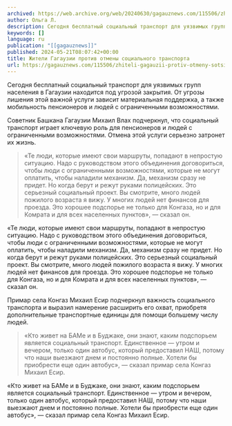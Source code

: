 ```yaml
---
archived: https://web.archive.org/web/20240630/gagauznews.com/115506/zhiteli-gagauzii-protiv-otmeny-sotsialnogo-transporta.html
author: Ольга Л.
description: Сегодня бесплатный социальный транспорт для уязвимых групп населения в Гагаузии находится под угрозой закрытия. От угрозы лишения этой важной услуги зависит материальная поддержка, а также мобильность пенсионеров и людей с ограниченными возможностями.  Советник Башкана Гагаузии Михаил Влах подчеркнул, что социальный транспорт играет ключевую роль для пенсионеров и людей с ограниченными возможностями. Отмена этой услуги серьезно затронет их жизнь. «Те люди, которые имеют свои маршруты, попадают в непростую ситуацию. Надо с руководством этого объединения договориться, чтобы люди с ограниченными возможностями, которые не могут оплатить, чтобы наладили механизм. Да, механизм сразу не придет. Но когда берут и режут руками полицейских. Это серьезный […]
keywords: []
language: ru
publication: "[[gagauznews]]"
published: 2024-05-21T08:07:42+00:00
title: Жители Гагаузии против отмены социального транспорта
url: https://gagauznews.com/115506/zhiteli-gagauzii-protiv-otmeny-sotsialnogo-transporta.html
---
```


Сегодня бесплатный социальный транспорт для уязвимых групп населения в Гагаузии находится под угрозой закрытия. От угрозы лишения этой важной услуги зависит материальная поддержка, а также мобильность пенсионеров и людей с ограниченными возможностями.

Советник Башкана Гагаузии Михаил Влах подчеркнул, что социальный транспорт играет ключевую роль для пенсионеров и людей с ограниченными возможностями. Отмена этой услуги серьезно затронет их жизнь.

> «Те люди, которые имеют свои маршруты, попадают в непростую ситуацию. Надо с руководством этого объединения договориться, чтобы люди с ограниченными возможностями, которые не могут оплатить, чтобы наладили механизм. Да, механизм сразу не придет. Но когда берут и режут руками полицейских. Это серьезный социальный проект. Вы смотрите, много людей пожилого возраста я вижу. У многих людей нет финансов для проезда. Это хорошее подспорье не только для Конгаза, но и для Комрата и для всех населенных пунктов», — сказал он.

«Те люди, которые имеют свои маршруты, попадают в непростую ситуацию. Надо с руководством этого объединения договориться, чтобы люди с ограниченными возможностями, которые не могут оплатить, чтобы наладили механизм. Да, механизм сразу не придет. Но когда берут и режут руками полицейских. Это серьезный социальный проект. Вы смотрите, много людей пожилого возраста я вижу. У многих людей нет финансов для проезда. Это хорошее подспорье не только для Конгаза, но и для Комрата и для всех населенных пунктов», — сказал он.

Примар села Конгаз Михаил Есир подчеркнул важность социального транспорта и выразил намерение расширить его охват, приобретя дополнительные транспортные единицы для помощи большему числу людей.

> «Кто живет на БАМе и в Буджаке, они знают, каким подспорьем является социальный транспорт. Единственное — утром и вечером, только один автобус, который предоставил НАШ, потому что наши выезжают днем и постоянно полные. Хотели бы приобрести еще один автобус», — сказал примар села Конгаз Михаил Есир.

«Кто живет на БАМе и в Буджаке, они знают, каким подспорьем является социальный транспорт. Единственное — утром и вечером, только один автобус, который предоставил НАШ, потому что наши выезжают днем и постоянно полные. Хотели бы приобрести еще один автобус», — сказал примар села Конгаз Михаил Есир.